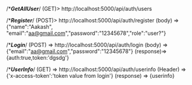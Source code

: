 /******GetAllUser*****/
(GET)> http://localhost:5000/api/auth/users

/******Register*****/
(POST)> http://localhost:5000/api/auth/register
(body) => {"name":"Aakash", "email":"aa@gmail.com","password":"12345678","role":"user?"}


/******Login*****/
(POST) => http://localhost:5000/api/auth/login
(body)  => {"email":"aa@gmail.com","password":"12345678"}
(response)=> {auth:true,token:'dgsdg'}

/******UserInfo*****/
(GET) => http://localhost:5000/api/auth/userinfo
(Header) => {'x-access-token':'token value from login'}
(response) => {userinfo}